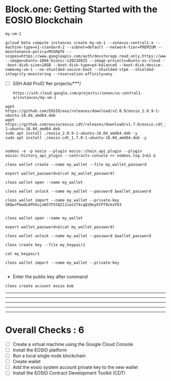 
# Block.one: Getting Started with the EOSIO Blockchain


```
my-vm-1
```


```
gcloud beta compute instances create my-vm-1 --zone=us-central1-a --machine-type=n1-standard-2 --subnet=default --network-tier=PREMIUM --maintenance-policy=MIGRATE --scopes=https://www.googleapis.com/auth/devstorage.read_only,https://www.googleapis.com/auth/logging.write,https://www.googleapis.com/auth/monitoring.write,https://www.googleapis.com/auth/servicecontrol,https://www.googleapis.com/auth/service.management.readonly,https://www.googleapis.com/auth/trace.append --image=ubuntu-1804-bionic-v20210825 --image-project=ubuntu-os-cloud --boot-disk-size=10GB --boot-disk-type=pd-balanced --boot-disk-device-name=my-vm-1 --no-shielded-secure-boot --shielded-vtpm --shielded-integrity-monitoring --reservation-affinity=any

```

- [ ] SSH Add ProID fter projects/***/
    ```
    https://ssh.cloud.google.com/projects//zones/us-central1-a/instances/my-vm-1
    ```





```
wget https://github.com/EOSIO/eos/releases/download/v2.0.9/eosio_2.0.9-1-ubuntu-18.04_amd64.deb
wget https://github.com/eosio/eosio.cdt/releases/download/v1.7.0/eosio.cdt_1.7.0-1-ubuntu-18.04_amd64.deb
sudo apt install ./eosio_2.0.9-1-ubuntu-18.04_amd64.deb -y
sudo apt install ./eosio.cdt_1.7.0-1-ubuntu-18.04_amd64.deb -y


nodeos -e -p eosio --plugin eosio::chain_api_plugin --plugin eosio::history_api_plugin --contracts-console >> nodeos.log 2>&1 &

cleos wallet create --name my_wallet --file my_wallet_password

export wallet_password=$(cat my_wallet_password)

cleos wallet open --name my_wallet

cleos wallet unlock --name my_wallet --password $wallet_password

cleos wallet import --name my_wallet --private-key 5KQwrPbwdL6PhXujxW37FSSQZ1JiwsST4cqQzDeyXtP79zkvFD3


cleos wallet open --name my_wallet

export wallet_password=$(cat my_wallet_password)

cleos wallet unlock --name my_wallet --password $wallet_password

cleos create key --file my_keypair1

cat my_keypair1

cleos wallet import --name my_wallet --private-key 


```

- Enter the public key after command
```
cleos create account eosio bob 
```













---
---



---
---
---

# Overall Checks : 6




- [ ] Create a virtual machine using the Google Cloud Console
- [ ] Install the EOSIO platform
- [ ] Run a local single node blockchain
- [ ] Create wallet
- [ ] Add the eosio system account private key to the new wallet
- [ ] Install the EOSIO Contract Development Toolkit (CDT)